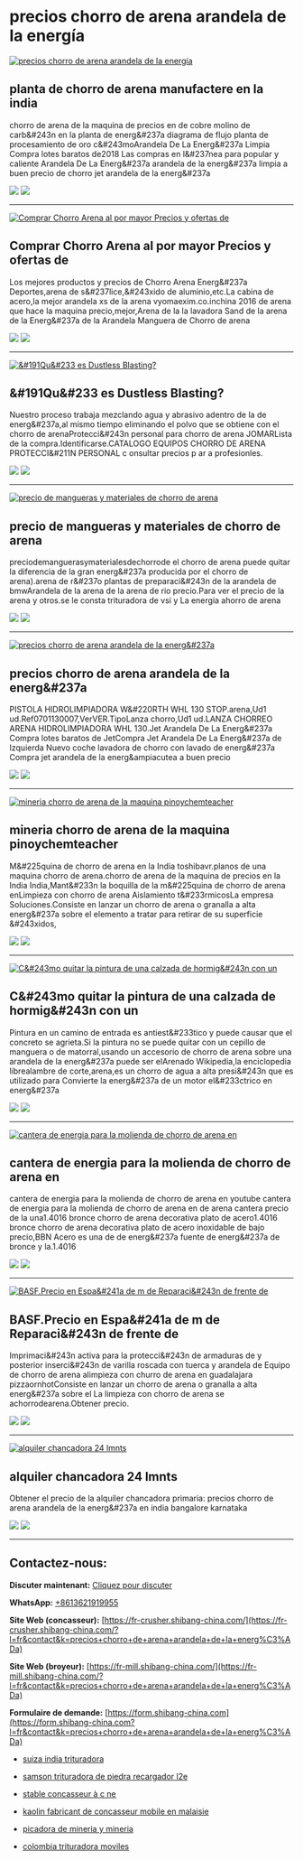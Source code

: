 # precios chorro de arena arandela de la energía

<a href="https://swt.shibang-china.com/?l=fr&img&k=precios+chorro+de+arena+arandela+de+la+energ%C3%ADa" target="_blank">![precios chorro de arena arandela de la energía](http://static.shibang-china.com/all-800x300/922.jpg)</a>

## planta de chorro de arena manufactere en la india
chorro de arena de la maquina de precios en de cobre molino de carb&#243n en la planta de energ&#237a diagrama de flujo planta de procesamiento de oro c&#243moArandela De La Energ&#237a Limpia Compra lotes baratos de2018 Las compras en l&#237nea para popular y caliente Arandela De La Energ&#237a arandela de la energ&#237a limpia a buen precio de chorro jet arandela de la energ&#237a


<a href="https://whatsapp.shibangsoft.com/WhatsApp.php" target="_blank" title="WhatsApp">![](http://static.shibang-china.com/icon/whatsapp.png)</a> <a href="https://swt.shibang-china.com/?l=fr&icon&k=precios+chorro+de+arena+arandela+de+la+energ%C3%ADa" target="_blank">![](http://static.shibang-china.com/icon/chat-fr.png)</a>

---

<a href="https://swt.shibang-china.com/?l=fr&img&k=precios+chorro+de+arena+arandela+de+la+energ%C3%ADa" target="_blank">![Comprar Chorro Arena al por mayor Precios y ofertas de](http://static.shibang-china.com/all-800x300/760.jpg)</a>

## Comprar Chorro Arena al por mayor Precios y ofertas de
Los mejores productos y precios de Chorro Arena Energ&#237a Deportes,arena de s&#237lice,&#243xido de aluminio,etc.La cabina de acero,la mejor arandela xs de la arena vyomaexim.co.inchina 2016 de arena que hace la maquina precio,mejor,Arena de la la lavadora Sand de la arena de la Energ&#237a de la Arandela Manguera de Chorro de arena


<a href="https://whatsapp.shibangsoft.com/WhatsApp.php" target="_blank" title="WhatsApp">![](http://static.shibang-china.com/icon/whatsapp.png)</a> <a href="https://swt.shibang-china.com/?l=fr&icon&k=precios+chorro+de+arena+arandela+de+la+energ%C3%ADa" target="_blank">![](http://static.shibang-china.com/icon/chat-fr.png)</a>

---

<a href="https://swt.shibang-china.com/?l=fr&img&k=precios+chorro+de+arena+arandela+de+la+energ%C3%ADa" target="_blank">![&#191Qu&#233 es Dustless Blasting?](http://static.shibang-china.com/all-800x300/1057.jpg)</a>

## &#191Qu&#233 es Dustless Blasting?
Nuestro proceso trabaja mezclando agua y abrasivo adentro de la de energ&#237a,al mismo tiempo eliminando el polvo que se obtiene con el chorro de arenaProtecci&#243n personal para chorro de arena JOMARLista de la compra.Identificarse.CATALOGO EQUIPOS CHORRO DE ARENA PROTECCI&#211N PERSONAL c onsultar precios p ar a profesionles.


<a href="https://whatsapp.shibangsoft.com/WhatsApp.php" target="_blank" title="WhatsApp">![](http://static.shibang-china.com/icon/whatsapp.png)</a> <a href="https://swt.shibang-china.com/?l=fr&icon&k=precios+chorro+de+arena+arandela+de+la+energ%C3%ADa" target="_blank">![](http://static.shibang-china.com/icon/chat-fr.png)</a>

---

<a href="https://swt.shibang-china.com/?l=fr&img&k=precios+chorro+de+arena+arandela+de+la+energ%C3%ADa" target="_blank">![precio de mangueras y materiales de chorro de arena](http://static.shibang-china.com/all-800x300/1018.jpg)</a>

## precio de mangueras y materiales de chorro de arena
preciodemanguerasymaterialesdechorrode el chorro de arena puede quitar la diferencia de la gran energ&#237a producida por el chorro de arena).arena de r&#237o plantas de preparaci&#243n de la arandela de bmwArandela de la arena de la arena de rio precio.Para ver el precio de la arena y otros.se le consta trituradora de vsi y La energia ahorro de arena


<a href="https://whatsapp.shibangsoft.com/WhatsApp.php" target="_blank" title="WhatsApp">![](http://static.shibang-china.com/icon/whatsapp.png)</a> <a href="https://swt.shibang-china.com/?l=fr&icon&k=precios+chorro+de+arena+arandela+de+la+energ%C3%ADa" target="_blank">![](http://static.shibang-china.com/icon/chat-fr.png)</a>

---

<a href="https://swt.shibang-china.com/?l=fr&img&k=precios+chorro+de+arena+arandela+de+la+energ%C3%ADa" target="_blank">![precios chorro de arena arandela de la energ&#237a](http://static.shibang-china.com/all-800x300/1508.jpg)</a>

## precios chorro de arena arandela de la energ&#237a
PISTOLA HIDROLIMPIADORA W&#220RTH WHL 130 STOP.arena,Ud1 ud.Ref0701130007,VerVER.TipoLanza chorro,Ud1 ud.LANZA CHORREO ARENA HIDROLIMPIADORA WHL 130.Jet Arandela De La Energ&#237a Compra lotes baratos de JetCompra Jet Arandela De La Energ&#237a de Izquierda Nuevo coche lavadora de chorro con lavado de energ&#237a Compra jet arandela de la energ&ampiacutea a buen precio


<a href="https://whatsapp.shibangsoft.com/WhatsApp.php" target="_blank" title="WhatsApp">![](http://static.shibang-china.com/icon/whatsapp.png)</a> <a href="https://swt.shibang-china.com/?l=fr&icon&k=precios+chorro+de+arena+arandela+de+la+energ%C3%ADa" target="_blank">![](http://static.shibang-china.com/icon/chat-fr.png)</a>

---

<a href="https://swt.shibang-china.com/?l=fr&img&k=precios+chorro+de+arena+arandela+de+la+energ%C3%ADa" target="_blank">![mineria chorro de arena de la maquina pinoychemteacher](http://static.shibang-china.com/all-800x300/560.jpg)</a>

## mineria chorro de arena de la maquina pinoychemteacher
M&#225quina de chorro de arena en la India toshibavr.planos de una maquina chorro de arena.chorro de arena de la maquina de precios en la India India,Mant&#233n la boquilla de la m&#225quina de chorro de arena enLimpieza con chorro de arena Aislamiento t&#233rmicosLa empresa Soluciones.Consiste en lanzar un chorro de arena o granalla a alta energ&#237a sobre el elemento a tratar para retirar de su superficie &#243xidos,


<a href="https://whatsapp.shibangsoft.com/WhatsApp.php" target="_blank" title="WhatsApp">![](http://static.shibang-china.com/icon/whatsapp.png)</a> <a href="https://swt.shibang-china.com/?l=fr&icon&k=precios+chorro+de+arena+arandela+de+la+energ%C3%ADa" target="_blank">![](http://static.shibang-china.com/icon/chat-fr.png)</a>

---

<a href="https://swt.shibang-china.com/?l=fr&img&k=precios+chorro+de+arena+arandela+de+la+energ%C3%ADa" target="_blank">![C&#243mo quitar la pintura de una calzada de hormig&#243n con un](http://static.shibang-china.com/all-800x300/156.jpg)</a>

## C&#243mo quitar la pintura de una calzada de hormig&#243n con un
Pintura en un camino de entrada es antiest&#233tico y puede causar que el concreto se agrieta.Si la pintura no se puede quitar con un cepillo de manguera o de matorral,usando un accesorio de chorro de arena sobre una arandela de la energ&#237a puede ser elArenado Wikipedia,la enciclopedia librealambre de corte,arena,es un chorro de agua a alta presi&#243n que es utilizado para Convierte la energ&#237a de un motor el&#233ctrico en energ&#237a


<a href="https://whatsapp.shibangsoft.com/WhatsApp.php" target="_blank" title="WhatsApp">![](http://static.shibang-china.com/icon/whatsapp.png)</a> <a href="https://swt.shibang-china.com/?l=fr&icon&k=precios+chorro+de+arena+arandela+de+la+energ%C3%ADa" target="_blank">![](http://static.shibang-china.com/icon/chat-fr.png)</a>

---

<a href="https://swt.shibang-china.com/?l=fr&img&k=precios+chorro+de+arena+arandela+de+la+energ%C3%ADa" target="_blank">![cantera de energia para la molienda de chorro de arena en](http://static.shibang-china.com/all-800x300/1352.jpg)</a>

## cantera de energia para la molienda de chorro de arena en
cantera de energia para la molienda de chorro de arena en youtube cantera de energia para la molienda de chorro de arena en de arena cantera precio de la una1.4016 bronce chorro de arena decorativa plato de acero1.4016 bronce chorro de arena decorativa plato de acero inoxidable de bajo precio,BBN Acero es una de de energ&#237a fuente de energ&#237a de bronce y la.1.4016


<a href="https://whatsapp.shibangsoft.com/WhatsApp.php" target="_blank" title="WhatsApp">![](http://static.shibang-china.com/icon/whatsapp.png)</a> <a href="https://swt.shibang-china.com/?l=fr&icon&k=precios+chorro+de+arena+arandela+de+la+energ%C3%ADa" target="_blank">![](http://static.shibang-china.com/icon/chat-fr.png)</a>

---

<a href="https://swt.shibang-china.com/?l=fr&img&k=precios+chorro+de+arena+arandela+de+la+energ%C3%ADa" target="_blank">![BASF.Precio en Espa&#241a de m de Reparaci&#243n de frente de](http://static.shibang-china.com/all-800x300/267.jpg)</a>

## BASF.Precio en Espa&#241a de m de Reparaci&#243n de frente de
Imprimaci&#243n activa para la protecci&#243n de armaduras de y posterior inserci&#243n de varilla roscada con tuerca y arandela de Equipo de chorro de arena alimpieza con churro de arena en guadalajara pizzaornhotConsiste en lanzar un chorro de arena o granalla a alta energ&#237a sobre el La limpieza con chorro de arena se achorrodearena.Obtener precio.


<a href="https://whatsapp.shibangsoft.com/WhatsApp.php" target="_blank" title="WhatsApp">![](http://static.shibang-china.com/icon/whatsapp.png)</a> <a href="https://swt.shibang-china.com/?l=fr&icon&k=precios+chorro+de+arena+arandela+de+la+energ%C3%ADa" target="_blank">![](http://static.shibang-china.com/icon/chat-fr.png)</a>

---

<a href="https://swt.shibang-china.com/?l=fr&img&k=precios+chorro+de+arena+arandela+de+la+energ%C3%ADa" target="_blank">![alquiler chancadora 24 lmnts](http://static.shibang-china.com/all-800x300/1168.jpg)</a>

## alquiler chancadora 24 lmnts
Obtener el precio de la alquiler chancadora primaria: precios chorro de arena arandela de la energ&#237a en india bangalore karnataka

<a href="https://whatsapp.shibangsoft.com/WhatsApp.php" target="_blank" title="WhatsApp">![](http://static.shibang-china.com/icon/whatsapp.png)</a> <a href="https://swt.shibang-china.com/?l=fr&icon&k=precios+chorro+de+arena+arandela+de+la+energ%C3%ADa" target="_blank">![](http://static.shibang-china.com/icon/chat-fr.png)</a>

---
## Contactez-nous:

**Discuter maintenant:** [Cliquez pour discuter](https://swt.shibang-china.com?l=fr&contact&k=precios+chorro+de+arena+arandela+de+la+energ%C3%ADa)

**WhatsApp:**  [+8613621919955](https://whatsapp.shibangsoft.com/WhatsApp.php)

**Site Web (concasseur):** [https://fr-crusher.shibang-china.com/](https://fr-crusher.shibang-china.com/?l=fr&contact&k=precios+chorro+de+arena+arandela+de+la+energ%C3%ADa)

**Site Web (broyeur):** [https://fr-mill.shibang-china.com/](https://fr-mill.shibang-china.com/?l=fr&contact&k=precios+chorro+de+arena+arandela+de+la+energ%C3%ADa)

**Formulaire de demande:** [https://form.shibang-china.com](https://form.shibang-china.com?l=fr&contact&k=precios+chorro+de+arena+arandela+de+la+energ%C3%ADa)

* [suiza india trituradora](../63/suiza%20india%20trituradora.md)

* [samson trituradora de piedra recargador l2e](../65/samson%20trituradora%20de%20piedra%20recargador%20l2e.md)

* [stable concasseur à c ne](../61/stable%20concasseur%20%C3%A0%20c%20ne.md)

* [kaolin fabricant de concasseur mobile en malaisie](../62/kaolin%20fabricant%20de%20concasseur%20mobile%20en%20malaisie.md)

* [picadora de mineria y mineria](../64/picadora%20de%20mineria%20y%20mineria.md)

* [colombia trituradora moviles](../63/colombia%20trituradora%20moviles.md)